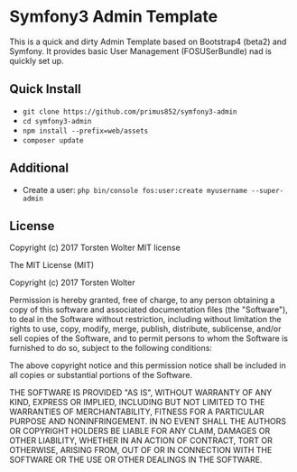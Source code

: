 Symfony3 Admin Template
=======

This is a quick and dirty Admin Template based on Bootstrap4 (beta2) and Symfony. It provides basic User Management (FOSUSerBundle) nad is quickly set up.

## Quick Install ##
- `git clone https://github.com/primus852/symfony3-admin`
- `cd symfony3-admin`
- `npm install --prefix=web/assets`
- `composer update`

## Additional ##
- Create a user: `php bin/console fos:user:create myusername --super-admin`

## License ##
Copyright (c) 2017 Torsten Wolter MIT license

The MIT License (MIT)

Copyright (c) 2017 Torsten Wolter

Permission is hereby granted, free of charge, to any person obtaining a copy of this software and associated documentation files (the "Software"), to deal in the Software without restriction, including without limitation the rights to use, copy, modify, merge, publish, distribute, sublicense, and/or sell copies of the Software, and to permit persons to whom the Software is furnished to do so, subject to the following conditions:

The above copyright notice and this permission notice shall be included in all copies or substantial portions of the Software.

THE SOFTWARE IS PROVIDED "AS IS", WITHOUT WARRANTY OF ANY KIND, EXPRESS OR IMPLIED, INCLUDING BUT NOT LIMITED TO THE WARRANTIES OF MERCHANTABILITY, FITNESS FOR A PARTICULAR PURPOSE AND NONINFRINGEMENT. IN NO EVENT SHALL THE AUTHORS OR COPYRIGHT HOLDERS BE LIABLE FOR ANY CLAIM, DAMAGES OR OTHER LIABILITY, WHETHER IN AN ACTION OF CONTRACT, TORT OR OTHERWISE, ARISING FROM, OUT OF OR IN CONNECTION WITH THE SOFTWARE OR THE USE OR OTHER DEALINGS IN THE SOFTWARE.
